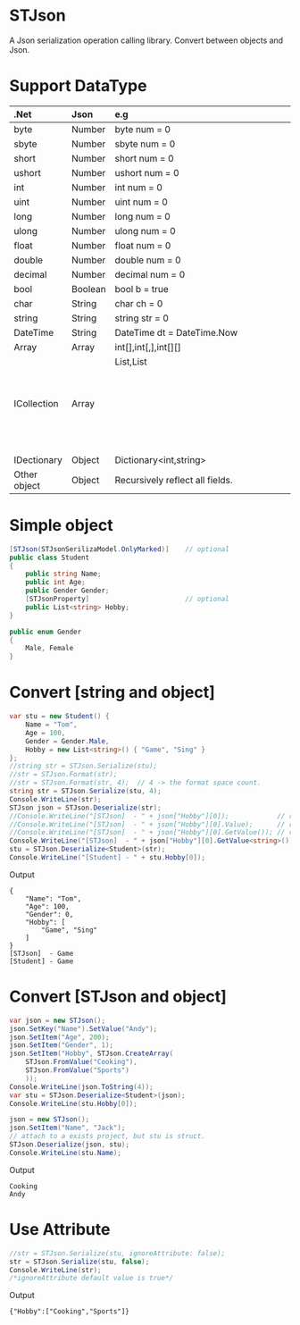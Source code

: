 # STJson
A Json serialization operation calling library. Convert between objects and Json.

# Support DataType

|.Net|Json|e.g|
|:---|:---|:---|
|byte|Number|byte num = 0|
|sbyte|Number|sbyte num = 0|
|short|Number|short num = 0|
|ushort|Number|ushort num = 0|
|int|Number|int num = 0|
|uint|Number|uint num = 0|
|long|Number|long num = 0|
|ulong|Number|ulong num = 0|
|float|Number|float num = 0|
|double|Number|double num = 0|
|decimal|Number|decimal num = 0|
|bool|Boolean|bool b = true|
|char|String|char ch = 0|
|string|String|string str = 0|
|DateTime|String|DateTime dt = DateTime.Now|
|Array|Array|int[],int[,],int[][]|
|ICollection|Array|List<int>,List<object>|
|IDectionary|Object|Dictionary<int,string>|
|Other object|Object|Recursively reflect all fields.|

# Simple object

```cs
[STJson(STJsonSerilizaModel.OnlyMarked)]    // optional
public class Student
{
    public string Name;
    public int Age;
    public Gender Gender;
    [STJsonProperty]                        // optional
    public List<string> Hobby;
}

public enum Gender
{
    Male, Female
}
```

# Convert [string and object]

```cs
var stu = new Student() {
    Name = "Tom",
    Age = 100,
    Gender = Gender.Male,
    Hobby = new List<string>() { "Game", "Sing" }
};
//string str = STJson.Serialize(stu);
//str = STJson.Format(str);
//str = STJson.Format(str, 4);  // 4 -> the format space count.
string str = STJson.Serialize(stu, 4);
Console.WriteLine(str);
STJson json = STJson.Deserialize(str);
//Console.WriteLine("[STJson]  - " + json["Hobby"][0]);            // return STJson
//Console.WriteLine("[STJson]  - " + json["Hobby"][0].Value);      // return object
//Console.WriteLine("[STJson]  - " + json["Hobby"][0].GetValue()); // return string
Console.WriteLine("[STJson]  - " + json["Hobby"][0].GetValue<string>());
stu = STJson.Deserialize<Student>(str);
Console.WriteLine("[Student] - " + stu.Hobby[0]);
```

Output

```
{
    "Name": "Tom",
    "Age": 100,
    "Gender": 0,
    "Hobby": [
        "Game", "Sing"
    ]
}
[STJson]  - Game
[Student] - Game
```

# Convert [STJson and object]

```cs
var json = new STJson();
json.SetKey("Name").SetValue("Andy");
json.SetItem("Age", 200);
json.SetItem("Gender", 1);
json.SetItem("Hobby", STJson.CreateArray(
    STJson.FromValue("Cooking"),
    STJson.FromValue("Sports")
    ));
Console.WriteLine(json.ToString(4));
var stu = STJson.Deserialize<Student>(json);
Console.WriteLine(stu.Hobby[0]);

json = new STJson();
json.SetItem("Name", "Jack");
// attach to a exists project, but stu is struct.
STJson.Deserialize(json, stu); 
Console.WriteLine(stu.Name);
```

Output

```
Cooking
Andy
```

# Use Attribute

```cs
//str = STJson.Serialize(stu, ignoreAttribute: false);
str = STJson.Serialize(stu, false);
Console.WriteLine(str);
/*ignoreAttribute default value is true*/
```

Output

```
{"Hobby":["Cooking","Sports"]}
```